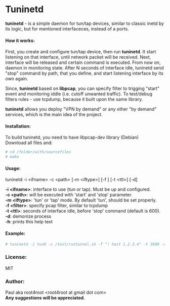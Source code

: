 # Tuninetd

**tuninetd** - is a simple daemon for tun/tap devices, similar to classic inetd by its logic, but for mentioned interfaceces, instead of a ports.

#### How it works:
First, you create and configure tun/tap device, then run **tuninetd**. It start listening on that interface, until network packet will be received.
Next, interface will be released and certain command is executed. From now on, daemon in monitoring state.
After N seconds of interface idle, tuninetd send "stop" command by path, that you define, and start listening interface by its own again.

Since, **tuninetd** based on **libpcap**, you can specify filter to trigging "start" event and monitoring iddle (i.e. cutoff unwanted traffic).
To test/debug filters rules - use tcpdump, because it built upon the same library.

**tuninetd** allows you deploy "VPN by demand" or any other "by demand" services, which is the main idea of the project.

#### Installation:
To build tuninetd, you need to have libpcap-dev library (Debian)<br/>
Download all files and:
```sh
# cd /folder/with/sourcefiles
# make
```

#### Usage:

tuninetd -i \<ifname> -c \<path> [-m \<iftype>] [-f <filter>] [-t \<ttl>] [-d]

**-i \<ifname>**: interface to use (tun or tap). Must be up and configured.<br/>
**-c \<path>**: will be executed with 'start' and 'stop' parameter.<br/>
**-m \<iftype>**: 'tun' or 'tap' mode. By default 'tun', should be set properly.<br/>
**-f \<filter>**: specify pcap filter, similar to tcpdump<br/>
**-t \<ttl>**: seconds of interface idle, before 'stop' command (default is 600).<br/>
**-d**: demonize process<br/>
**-h**: prints this help text

#### Example:
```sh
# tuninetd -i tun0 -c /test/runtunnel.sh -f "! host 1.2.3.4" -t 3600 -d
```

### License:
MIT
### Author:
Paul aka root4root \<root4root at gmail dot com><br/>
**Any suggestions will be appreciated.**
